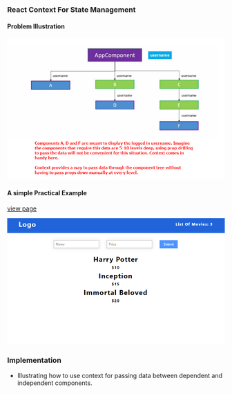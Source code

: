 ### React Context For State Management

#### Problem Illustration

![](./problem-illustration.png)

#### A simple Practical Example

[view page](https://femi-ologunwa.github.io/12-movie-list-react-context)

![](./homescreen.gif)

### Implementation

-  Illustrating how to use context for passing data between dependent and independent components.
